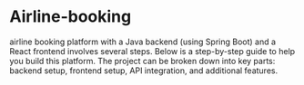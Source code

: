 # Airline-booking
airline booking platform with a Java backend (using Spring Boot) and a React frontend involves several steps. Below is a step-by-step guide to help you build this platform. The project can be broken down into key parts: backend setup, frontend setup, API integration, and additional features.

